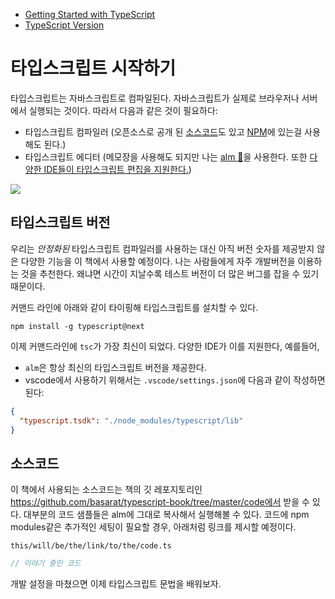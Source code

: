 * [Getting Started with TypeScript](#getting-started-with-typescript)
* [TypeScript Version](#typescript-version)

# 타입스크립트 시작하기

타입스크립트는 자바스크립트로 컴파일된다. 자바스크립트가 실제로 브라우저나 서버에서 실행되는 것이다. 따라서 다음과 같은 것이 필요하다:

* 타입스크립트 컴파일러 (오픈소스로 공개 된 [소스코드](https://github.com/Microsoft/TypeScript/)도 있고 [NPM](https://www.npmjs.com/package/typescript)에 있는걸 사용해도 된다.)
* 타입스크립트 에디터 (메모장을 사용해도 되지만 나는 [alm 🌹](http://alm.tools)을 사용한다. 또한 [다양한 IDE들이 타입스크립트 편집을 지원한다.]( https://github.com/Microsoft/TypeScript/wiki/TypeScript-Editor-Support))


![](https://raw.githubusercontent.com/alm-tools/alm-tools.github.io/master/screens/main.png)


## 타입스크립트 버전

우리는 *안정화된* 타입스크립트 컴파일러를 사용하는 대신 아직 버전 숫자를 제공받지 않은 다양한 기능을 이 책에서 사용할 예정이다. 나는 사람들에게 자주 개발버전을 이용하는 것을 추천한다. 왜냐면 시간이 지날수록 테스트 버전이 더 많은 버그를 잡을 수 있기 때문이다.

커맨드 라인에 아래와 같이 타이핑해 타입스크립트를 설치할 수 있다.

```
npm install -g typescript@next
```

이제 커맨드라인에 `tsc`가 가장 최신이 되었다. 다양한 IDE가 이를 지원한다, 예를들어,

* `alm`은 항상 최신의 타입스크립트 버전을 제공한다.
* vscode에서 사용하기 위해서는 `.vscode/settings.json`에 다음과 같이 작성하면 된다:

```json
{
  "typescript.tsdk": "./node_modules/typescript/lib"
}
```

## 소스코드
이 책에서 사용되는 소스코드는 책의 깃 레포지토리인 https://github.com/basarat/typescript-book/tree/master/code에서 받을 수 있다. 대부분의 코드 샘플들은 alm에 그대로 복사해서 실행해볼 수 있다. 코드에 npm modules같은 추가적인 세팅이 필요할 경우, 아래처럼 링크를 제시할 예정이다.

`this/will/be/the/link/to/the/code.ts`
```ts
// 이야기 중인 코드
```

개발 설정을 마쳤으면 이제 타입스크립트 문법을 배워보자.